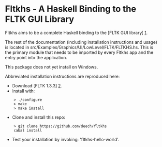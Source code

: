 Fltkhs - A Haskell Binding to the FLTK GUI Library
=============================================

Fltkhs aims to be a complete Haskell binding to the [FLTK GUI library] [1].

The rest of the documentation (including installation instructions and usage) is located in
src/Examples/Graphics/UI/LowLevel/FLTK/FLTKHS.hs. This is the primary module that needs to be
imported by every Fltkhs app and the entry point into the application.

This package does not yet install on Windows.

Abbreviated installation instructions are reproduced here:

- Download [FLTK 1.3.3] [2].
- Install with:
```
    > ./configure
    > make
    > make install
```

- Clone and install this repo:
```
    > git clone https://github.com/deech/fltkhs
    cabal install
```

- Test your installation by invoking: 'fltkhs-hello-world'.


  [1]: http://www.fltk.org/index.php      "FLTK"
  [2]: http://www.fltk.org/software.php
